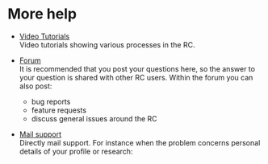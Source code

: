 # More help

* [Video Tutorials](https://www.researchcatalogue.net/view/273532/273533)  
Video tutorials showing various processes in the RC.
  

* [Forum](https://www.rcforum.net)  
It is recommended that you post your questions here, so the answer to your question is shared with other RC users. Within the forum you can also post:   

	- bug reports
	- feature requests 
	- discuss general issues around the RC
 
* [Mail support](mailto:rc@researchcatalogue.net)   
Directly mail support. For instance when the problem concerns personal details of your profile or research:  







